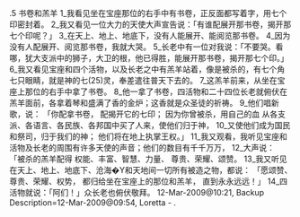 .5 
书卷和羔羊 
1_我看见坐在宝座那位的右手中有书卷，正反面都写着字，用七个印密封着。 2_我又看见一位大力的天使大声宣告说：「有谁配展开那书卷，揭开那七个印呢？」 3_在天上、地上、地底下，没有人能展开、能阅览那书卷。 4_因为没有人配展开、阅览那书卷，我就大哭。 5_长老中有一位对我说：「不要哭。看哪，犹大支派中的狮子，大卫的根，他已得胜，能展开那书卷，揭开那七个印。」 
6_我又看见宝座和四个活物，以及长老之中有羔羊站着，像是被杀的，有七个角七只眼睛，就是神的七(25)灵，奉差遣往普天下去的。 7_这羔羊前来，从坐在宝座上那位的右手中拿了书卷。 8_他一拿了书卷，四活物和二十四位长老就俯伏在羔羊面前，各拿着琴和盛满了香的金炉；这香就是众圣徒的祈祷。 9_他们唱新歌，说： 
「你配拿书卷， 
配揭开它的七印； 
因为你曾被杀，用自己的血 
从各支派、各语言、各民族、各邦国中买了人来，使他们归于神， 
10_又使他们成为国民和祭司，归于我们的神； 
他们将在地上执掌王权。」 
11_我又观看，我听见宝座和活物及长老的周围有许多天使的声音；他们的数目有千千万万， 12_大声说： 
「被杀的羔羊配得 
权能、丰富、智慧、力量、 
尊贵、荣耀、颂赞。 
13_我又听见在天上、地上、地底下、沧海�Y和天地间一切所有被造之物，都说： 
「愿颂赞、尊贵、荣耀、权势， 
都归给坐在宝座上的那位和羔羊， 
直到永永远远！」 
14_四活物就说：「阿们！」众长老也俯伏敬拜。 
12-Mar-2009@10:21, Backup Description=12-Mar-2009@09:54, Loretta - 
.